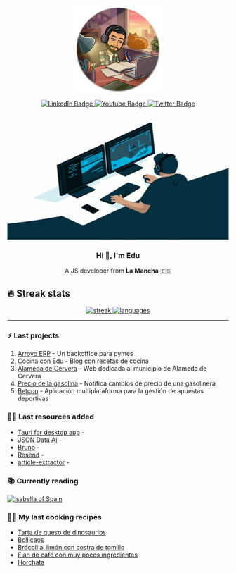 <p align="center" width="300">
   <img align="center" width="200" src="./assets/image.png" />
</p>

<div id="social" align="center">
  <div id="badges">
    <a href="https://www.linkedin.com/in/eduardoparramazuecos/">
      <img src="https://img.shields.io/badge/LinkedIn-blue?style=for-the-badge&logo=linkedin&logoColor=white" alt="LinkedIn Badge"/>
    </a>
    <a href="http://www.eduardoparra.es/">
      <img src="https://img.shields.io/badge/Blogger-orange?style=for-the-badge&logo=blogger&logoColor=white" alt="Youtube Badge"/>
    </a>
    <a href="https://twitter.com/_eduparra">
      <img src="https://img.shields.io/badge/Twitter-blue?style=for-the-badge&logo=twitter&logoColor=white" alt="Twitter Badge"/>
    </a>
  </div>
</div>

<div align="center">
  <img src="./assets/coding.gif" width="600" height="300"/>
</div>




<div align="center">
  <h3>Hi 👋, I'm Edu </h3>
  <p>A JS developer from <span style='font-weight: bold'>La Mancha</span> 🇪🇸</p>
</div>

## 🔥 Streak stats

<div align="center" width='auto'>
  <a href="https://git.io/streak-stats">
    <img alt="streak" src="https://streak-stats.demolab.com?user=soker90&theme=react&date_format=j%20M%5B%20Y%5D"/>
  </a>
  <a href="https://github.com/anuraghazra/github-readme-stats">
    <img alt="languages" src="https://github-readme-stats.vercel.app/api/top-langs/?username=soker90&layout=compact&theme=react"/>
  </a>
</div>

---

### :zap: Last projects

1. [Arroyo ERP](https://github.com/soker90/arroyo-erp-project) - Un backoffice para pymes
2. [Cocina con Edu](https://github.com/soker90/cooking-blog) - Blog con recetas de cocina
3. [Alameda de Cervera](https://alamedadecervera.com) - Web dedicada al municipio de Alameda de Cervera
4. [Precio de la gasolina](https://github.com/soker90/precio-gasolina) - Notifica cambios de precio de una gasolinera
6. [Betcon](http://betcon.eduardoparra.es) - Aplicación multiplataforma para la gestión de apuestas deportivas


### 👨‍🎓 Last resources added
<!-- START_SECTION:links -->
- [Tauri for desktop app](https://link.eduardoparra.es/28) - 
- [JSON Data Ai](https://link.eduardoparra.es/27) - 
- [Bruno](https://link.eduardoparra.es/26) - 
- [Resend](https://link.eduardoparra.es/25) - 
- [article-extractor](https://link.eduardoparra.es/24) - 
<!-- END_SECTION:links -->

<!-- START_SECTION:books -->
### 📚 Currently reading

[![Isabella of Spain](http://books.google.com/books/content?id=M_mwngEACAAJ&printsec=frontcover&img=1&zoom=1&source=gbs_api)](https://github.com/soker90/libros/issues/0 "Isabella of Spain by William Thomas Walsh")
<!-- END_SECTION:books -->

### 🧑‍🍳 My last cooking recipes
<!-- START_SECTION:recipes -->
- [Tarta de queso de dinosaurios](https://recetas.eduardoparra.es/blog/cheesecake-de-dinosaurios/)
- [Bollicaos](https://recetas.eduardoparra.es/blog/bollicaos/)
- [Brócoli al limón con costra de tomillo](https://recetas.eduardoparra.es/blog/br%C3%B3coli-al-lim%C3%B3n-con-costra-de-tomillo/)
- [Flan de café con muy pocos ingredientes](https://recetas.eduardoparra.es/blog/postre-de-cafe/)
- [Horchata](https://recetas.eduardoparra.es/blog/horchata/)
<!-- END_SECTION:recipes -->


